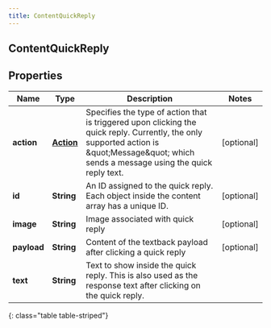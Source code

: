 ```yaml
---
title: ContentQuickReply
---
```

## ContentQuickReply


## Properties

| Name | Type | Description | Notes |
| ------------ | ------------- | ------------- | ------------- |
| **action** | <!----><!---->[**Action**](Action.html)<!----> | Specifies the type of action that is triggered upon clicking the quick reply. Currently, the only supported action is \&quot;Message\&quot; which sends a message using the quick reply text. |  [optional] |
| **id** | <!----><!---->**String**<!----> | An ID assigned to the quick reply. Each object inside the content array has a unique ID. |  [optional] |
| **image** | <!----><!---->**String**<!----> | Image associated with quick reply |  [optional] |
| **payload** | <!----><!---->**String**<!----> | Content of the textback payload after clicking a quick reply |  [optional] |
| **text** | <!----><!---->**String**<!----> | Text to show inside the quick reply. This is also used as the response text after clicking on the quick reply. |  |
{: class="table table-striped"}



